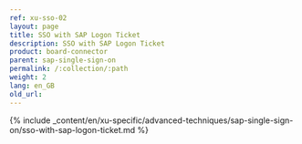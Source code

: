 ```yaml
---
ref: xu-sso-02
layout: page
title: SSO with SAP Logon Ticket
description: SSO with SAP Logon Ticket
product: board-connector
parent: sap-single-sign-on
permalink: /:collection/:path
weight: 2
lang: en_GB
old_url: 
---
```

{% include _content/en/xu-specific/advanced-techniques/sap-single-sign-on/sso-with-sap-logon-ticket.md %}
